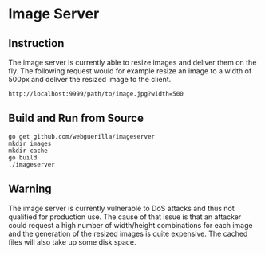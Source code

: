# Image Server

## Instruction
The image server is currently able to resize images and deliver them on the fly. The following request would for example resize an image to a width of 500px and deliver the resized image to the client.

	http://localhost:9999/path/to/image.jpg?width=500

## Build and Run from Source
	go get github.com/webguerilla/imageserver
	mkdir images
	mkdir cache
	go build
	./imageserver

## Warning
The image server is currently vulnerable to DoS attacks and thus not qualified for production use. The cause of that issue is that an attacker could request a high number of width/height combinations for each image and the generation of the resized images is quite expensive. The cached files will also take up some disk space.

